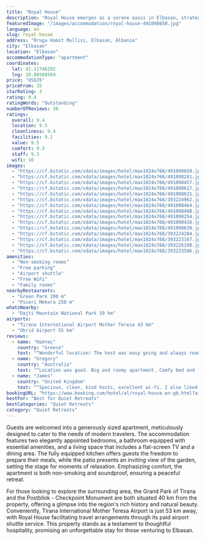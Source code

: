 ```yaml
---
title: "Royal House"
description: "Royal House emerges as a serene oasis in Elbasan, strategically positioned within a comfortable distance from notable landmarks such as the Dajti Ekspres Cable Car and the Former Residence of Enver Hoxha."
featuredImage: "/images/accommodation/royal-house-491098650.jpg"
language: en
slug: royal-house
address: "Rruga Hamit Mullisi, Elbasan, Albania"
city: "Elbasan"
location: "Elbasan"
accommodationType: "apartment"
coordinates:
  lat: 41.11746292
  lng: 20.08588569
price: "US$35"
priceFrom: 35
starRating: 3
rating: 9.4
ratingWords: "Outstanding"
numberOfReviews: 38
ratings:
  overall: 9.4
  location: 9.5
  cleanliness: 9.4
  facilities: 9.1
  value: 9.5
  comfort: 9.3
  staff: 9.3
  wifi: 10
images:
  - "https://cf.bstatic.com/xdata/images/hotel/max1024x768/491098650.jpg?k=848445275fbe0ecb459eeb91d1596ab31ffe261c0adf0e9b44ad5ff967ac3e6b&o=&hp=1"
  - "https://cf.bstatic.com/xdata/images/hotel/max1024x768/491098281.jpg?k=fba7ce52d3b64e8889dd4bf9626ee73cd4ed169d0b903c2bb7c152a911074b88&o=&hp=1"
  - "https://cf.bstatic.com/xdata/images/hotel/max1024x768/491098457.jpg?k=5866ca438263540a2d8e43758d0544a8c2a6e060049f192936569a289361d25a&o=&hp=1"
  - "https://cf.bstatic.com/xdata/images/hotel/max1024x768/491098617.jpg?k=164779b63f16c8191d5fc5fa97560caefba7d5a583682d1a91847eb378c0eeaa&o=&hp=1"
  - "https://cf.bstatic.com/xdata/images/hotel/max1024x768/491098631.jpg?k=709a293ee953d435f8af2f9a860beef4b3ac82027c6b0ac59a08802a8940efbc&o=&hp=1"
  - "https://cf.bstatic.com/xdata/images/hotel/max1024x768/393224962.jpg?k=7e1d7521f9e25f1badbf657ade1dfa90699660667c1c4851deeb52cc9f886243&o=&hp=1"
  - "https://cf.bstatic.com/xdata/images/hotel/max1024x768/491098464.jpg?k=fcb577fd00a8a2aca69481d34c06700e461ca234930c284131fc410a8a3d8bab&o=&hp=1"
  - "https://cf.bstatic.com/xdata/images/hotel/max1024x768/491098498.jpg?k=50b047f1ab2537c092fa9c4f790bc18ef6cd9bcbabc75ec51284f8470c48b858&o=&hp=1"
  - "https://cf.bstatic.com/xdata/images/hotel/max1024x768/491098254.jpg?k=ceb8939824fdcafb75c112badc1a6386f7c70ff463048a803c16d972c7fa6c5d&o=&hp=1"
  - "https://cf.bstatic.com/xdata/images/hotel/max1024x768/491098416.jpg?k=3681ca1c1e16b6e060d533b46e304339cd53d2c8ce1a883a29ec8a30cd3c92e5&o=&hp=1"
  - "https://cf.bstatic.com/xdata/images/hotel/max1024x768/491098639.jpg?k=e64766288af17fc459e9f0152adb23c4632cc79db9f4c9ad14dad0116f3e0b10&o=&hp=1"
  - "https://cf.bstatic.com/xdata/images/hotel/max1024x768/393224204.jpg?k=54d7311e3ae806dd745e25681f6a1d5b9983eef726a2c0c7686db1c6530e46e1&o=&hp=1"
  - "https://cf.bstatic.com/xdata/images/hotel/max1024x768/393223167.jpg?k=d74d3d0189c770e845c28634074a10ce36fb87b3c542f34b22c7d6af170ae56f&o=&hp=1"
  - "https://cf.bstatic.com/xdata/images/hotel/max1024x768/393226108.jpg?k=199d8abd44f3260b09e1b203370a57b20da2a1f6009bf9ae8d0b45872dd1084b&o=&hp=1"
  - "https://cf.bstatic.com/xdata/images/hotel/max1024x768/393223586.jpg?k=d7b79c46f0bb1a346d07ac6879dfe052b60a3115c350229366e81a1a30c685e8&o=&hp=1"
amenities:
  - "Non-smoking rooms"
  - "Free parking"
  - "Airport shuttle"
  - "Free WiFi"
  - "Family rooms"
nearbyRestaurants:
  - "Grean Park 200 m"
  - "Piceri Mekera 250 m"
whatsNearby:
  - "Dajti Mountain National Park 19 km"
airports:
  - "Tirana International Airport Mother Teresa 43 km"
  - "Ohrid Airport 55 km"
reviews:
  - name: "Κώστας"
    country: "Greece"
    text: "“Wonderful location! The host was easy going and always ready to help us. Room was quite bigger than we thought and the beds were comfy. Excellent choice would 100% suggest it!”"
  - name: "Gregory"
    country: "Australia"
    text: "“Location was good. Big and roomy apartment. Comfy bed and lounge.”"
  - name: "James"
    country: "United Kingdom"
    text: "“Spacious, clean, kind hosts, excellent wi-fi. I also liked the location, central but down a couple of side streets so really quiet day and at night”"
bookingURL: "https://www.booking.com/hotel/al/royal-house.en-gb.html?aid=8035640"
bestFor: "Best for Quiet Retreats"
bestCategories: "Quiet Retreats"
category: "Quiet Retreats"
---
```


Guests are welcomed into a generously sized apartment, meticulously designed to cater to the needs of modern travelers. The accommodation features two elegantly appointed bedrooms, a bathroom equipped with essential amenities, and a living space that includes a flat-screen TV and a dining area. The fully equipped kitchen offers guests the freedom to prepare their meals, while the patio presents an inviting view of the garden, setting the stage for moments of relaxation. Emphasizing comfort, the apartment is both non-smoking and soundproof, ensuring a peaceful retreat.

For those looking to explore the surrounding area, the Grand Park of Tirana and the Postbllok - Checkpoint Monument are both situated 40 km from the property, offering a glimpse into the region's rich history and natural beauty. Conveniently, Tirana International Mother Teresa Airport is just 53 km away, with Royal House facilitating travel arrangements through its paid airport shuttle service. This property stands as a testament to thoughtful hospitality, promising an unforgettable stay for those venturing to Elbasan.